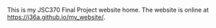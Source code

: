This is my JSC370 Final Project website home. The website is online at https://j36a.github.io/my_website/.
